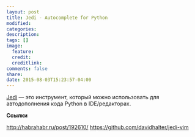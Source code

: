 ```yaml
---
layout: post
title: Jedi - Autocomplete for Python
modified:
categories: 
description:
tags: []
image:
  feature:
  credit:
  creditlink:
comments: false
share:
date: 2015-08-03T15:23:57-04:00
---
```


[Jedi](https://github.com/davidhalter/jedi) — это инструмент, который можно использовать для автодополнения кода Python в IDE/редакторах.

**Ссылки**

http://habrahabr.ru/post/192610/ https://github.com/davidhalter/jedi-vim

